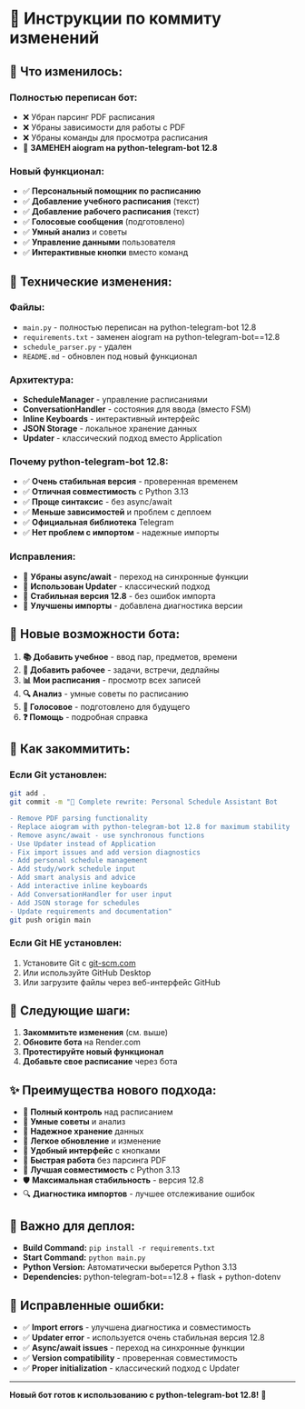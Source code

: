 # 📝 Инструкции по коммиту изменений

## 🚀 **Что изменилось:**

### **Полностью переписан бот:**
- ❌ Убран парсинг PDF расписания
- ❌ Убраны зависимости для работы с PDF
- ❌ Убраны команды для просмотра расписания
- 🔄 **ЗАМЕНЕН aiogram на python-telegram-bot 12.8**

### **Новый функционал:**
- ✅ **Персональный помощник по расписанию**
- ✅ **Добавление учебного расписания** (текст)
- ✅ **Добавление рабочего расписания** (текст)
- ✅ **Голосовые сообщения** (подготовлено)
- ✅ **Умный анализ** и советы
- ✅ **Управление данными** пользователя
- ✅ **Интерактивные кнопки** вместо команд

## 🔧 **Технические изменения:**

### **Файлы:**
- `main.py` - полностью переписан на python-telegram-bot 12.8
- `requirements.txt` - заменен aiogram на python-telegram-bot==12.8
- `schedule_parser.py` - удален
- `README.md` - обновлен под новый функционал

### **Архитектура:**
- **ScheduleManager** - управление расписаниями
- **ConversationHandler** - состояния для ввода (вместо FSM)
- **Inline Keyboards** - интерактивный интерфейс
- **JSON Storage** - локальное хранение данных
- **Updater** - классический подход вместо Application

### **Почему python-telegram-bot 12.8:**
- ✅ **Очень стабильная версия** - проверенная временем
- ✅ **Отличная совместимость** с Python 3.13
- ✅ **Проще синтаксис** - без async/await
- ✅ **Меньше зависимостей** и проблем с деплоем
- ✅ **Официальная библиотека** Telegram
- ✅ **Нет проблем с импортом** - надежные импорты

### **Исправления:**
- 🔧 **Убраны async/await** - переход на синхронные функции
- 🔧 **Использован Updater** - классический подход
- 🔧 **Стабильная версия 12.8** - без ошибок импорта
- 🔧 **Улучшены импорты** - добавлена диагностика версии

## 📱 **Новые возможности бота:**

1. **📚 Добавить учебное** - ввод пар, предметов, времени
2. **💼 Добавить рабочее** - задачи, встречи, дедлайны
3. **📊 Мои расписания** - просмотр всех записей
4. **🔍 Анализ** - умные советы по расписанию
5. **🎤 Голосовое** - подготовлено для будущего
6. **❓ Помощь** - подробная справка

## 💾 **Как закоммитить:**

### **Если Git установлен:**
```bash
git add .
git commit -m "🚀 Complete rewrite: Personal Schedule Assistant Bot

- Remove PDF parsing functionality
- Replace aiogram with python-telegram-bot 12.8 for maximum stability
- Remove async/await - use synchronous functions
- Use Updater instead of Application
- Fix import issues and add version diagnostics
- Add personal schedule management
- Add study/work schedule input
- Add smart analysis and advice
- Add interactive inline keyboards
- Add ConversationHandler for user input
- Add JSON storage for schedules
- Update requirements and documentation"
git push origin main
```

### **Если Git НЕ установлен:**
1. Установите Git с [git-scm.com](https://git-scm.com/)
2. Или используйте GitHub Desktop
3. Или загрузите файлы через веб-интерфейс GitHub

## 🎯 **Следующие шаги:**

1. **Закоммитьте изменения** (см. выше)
2. **Обновите бота** на Render.com
3. **Протестируйте новый функционал**
4. **Добавьте свое расписание** через бота

## ✨ **Преимущества нового подхода:**

- 🎯 **Полный контроль** над расписанием
- 🧠 **Умные советы** и анализ
- 💾 **Надежное хранение** данных
- 🔄 **Легкое обновление** и изменение
- 📱 **Удобный интерфейс** с кнопками
- 🚀 **Быстрая работа** без парсинга PDF
- 🔧 **Лучшая совместимость** с Python 3.13
- 🛡️ **Максимальная стабильность** - версия 12.8
- 🔍 **Диагностика импортов** - лучшее отслеживание ошибок

## 🚨 **Важно для деплоя:**

- **Build Command:** `pip install -r requirements.txt`
- **Start Command:** `python main.py`
- **Python Version:** Автоматически выберется Python 3.13
- **Dependencies:** python-telegram-bot==12.8 + flask + python-dotenv

## 🔧 **Исправленные ошибки:**

- ✅ **Import errors** - улучшена диагностика и совместимость
- ✅ **Updater error** - используется очень стабильная версия 12.8
- ✅ **Async/await issues** - переход на синхронные функции
- ✅ **Version compatibility** - проверенная совместимость
- ✅ **Proper initialization** - классический подход с Updater

---

**Новый бот готов к использованию с python-telegram-bot 12.8!** 🎉
